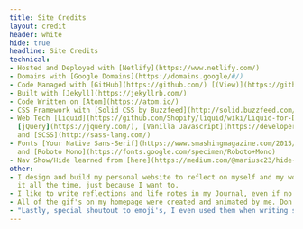 ```yaml
---
title: Site Credits
layout: credit
header: white
hide: true
headline: Site Credits
technical:
- Hosted and Deployed with [Netlify](https://www.netlify.com/)
- Domains with [Google Domains](https://domains.google/#/)
- Code Managed with [GitHub](https://github.com/) [(View)](https://github.com/johnchourajr/john.design)
- Built with [Jekyll](https://jekyllrb.com/)
- Code Written on [Atom](https://atom.io/)
- CSS Framework with [Solid CSS by Buzzfeed](http://solid.buzzfeed.com/)
- Web Tech [Liquid](https://github.com/Shopify/liquid/wiki/Liquid-for-Designers),
  [jQuery](https://jquery.com/), [Vanilla Javascript](https://developer.mozilla.org/en-US/docs/Web/JavaScript),
  and [SCSS](http://sass-lang.com/)
- Fonts [Your Native Sans-Serif](https://www.smashingmagazine.com/2015/11/using-system-ui-fonts-practical-guide/)
  and [Roboto Mono](https://fonts.google.com/specimen/Roboto+Mono)
- Nav Show/Hide learned from [here](https://medium.com/@mariusc23/hide-header-on-scroll-down-show-on-scroll-up-67bbaae9a78c#.l6t9zfowf)
other:
- I design and build my personal website to reflect on myself and my work. I change
  it all the time, just because I want to.
- I like to write reflections and life notes in my Journal, even if no one reads them.
- All of the gif's on my homepage were created and animated by me. Don't steal.
- "Lastly, special shoutout to emoji's, I even used them when writing some code \U0001F918."
---
```

